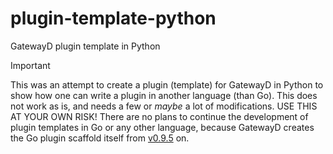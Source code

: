 # plugin-template-python

GatewayD plugin template in Python

> [!IMPORTANT]
> This was an attempt to create a plugin (template) for GatewayD in Python to show how one can write a plugin in another language (than Go). This does not work as is, and needs a few or _maybe_ a lot of modifications. USE THIS AT YOUR OWN RISK! There are no plans to continue the development of plugin templates in Go or any other language, because GatewayD creates the Go plugin scaffold itself from [v0.9.5](https://github.com/gatewayd-io/gatewayd/releases/tag/v0.9.5) on.

